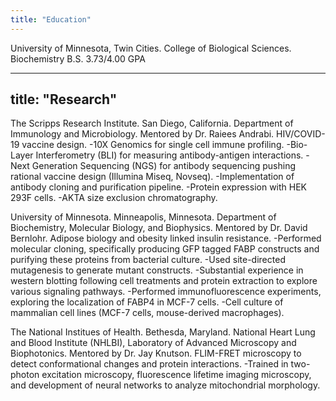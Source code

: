 ```yaml
---
title: "Education"
---
```

University of Minnesota, Twin Cities. College of Biological Sciences. 
Biochemistry B.S. 
3.73/4.00 GPA

---
title: "Research"
---
The Scripps Research Institute. San Diego, California. 
Department of Immunology and Microbiology. Mentored by Dr. Raiees Andrabi. HIV/COVID-19 vaccine design.
-10X Genomics for single cell immune profiling.
-Bio-Layer Interferometry (BLI) for measuring antibody-antigen interactions.
-Next Generation Sequencing (NGS) for antibody sequencing pushing rational vaccine design (Illumina Miseq, Novseq).
-Implementation of antibody cloning and purification pipeline.
-Protein expression with HEK 293F cells.
-AKTA size exclusion chromatography.

University of Minnesota. Minneapolis, Minnesota.
Department of Biochemistry, Molecular Biology, and Biophysics. Mentored by Dr. David Bernlohr. Adipose biology and obesity linked insulin resistance.
-Performed molecular cloning, specifically producing GFP tagged FABP constructs and purifying these proteins from bacterial culture.
-Used site-directed mutagenesis to generate mutant constructs.
-Substantial experience in western blotting following cell treatments and protein extraction to explore various signaling pathways.
-Performed immunofluorescence experiments, exploring the localization of FABP4 in MCF-7 cells.
-Cell culture of mammalian cell lines (MCF-7 cells, mouse-derived macrophages).

The National Institues of Health. Bethesda, Maryland.
National Heart Lung and Blood Institute (NHLBI), Laboratory of Advanced Microscopy and Biophotonics. Mentored by Dr. Jay Knutson. FLIM-FRET microscopy to detect conformational changes and protein interactions.
-Trained in two-photon excitation microscopy, fluorescence lifetime imaging microscopy, and development of neural networks to analyze mitochondrial morphology.
